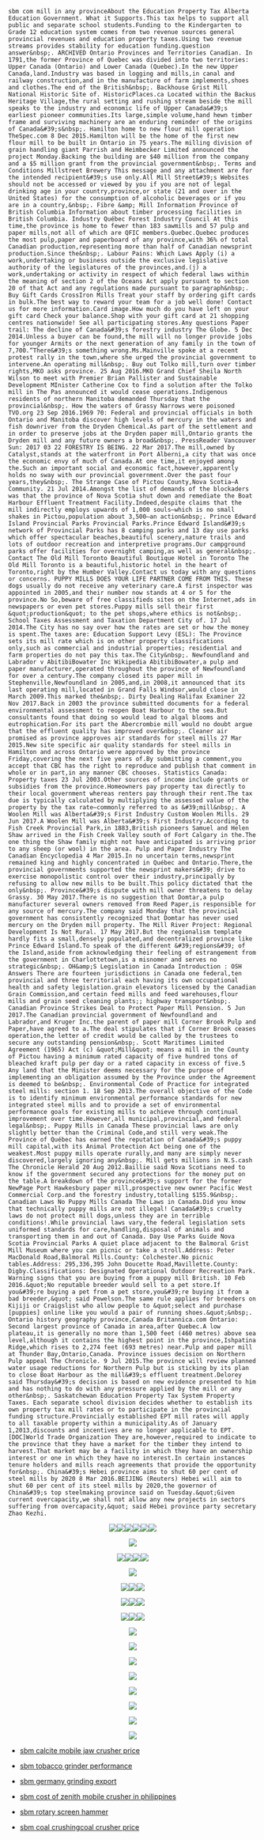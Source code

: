 
```
sbm com mill in any provinceAbout the Education Property Tax Alberta Education Government. What it Supports.This tax helps to support all public and separate school students.Funding to the Kindergarten to Grade 12 education system comes from two revenue sources general provincial revenues and education property taxes.Using two revenue streams provides stability for education funding.question answer&nbsp;. ARCHIVED Ontario Provinces and Territories Canadian. In 1791,the former Province of Quebec was divided into two territories: Upper Canada (Ontario) and Lower Canada (Quebec).In the new Upper Canada,land.Industry was based in logging and mills,in canal and railway construction,and in the manufacture of farm implements,shoes and clothes.The end of the British&nbsp;. Backhouse Grist Mill National Historic Site of. HistoricPlaces.ca Located within the Backus Heritage Village,the rural setting and rushing stream beside the mill speaks to the industry and economic life of Upper Canada&#39;s earliest pioneer communities.Its large,simple volume,hand hewn timber frame and surviving machinery are an enduring reminder of the origins of Canada&#39;s&nbsp;. Hamilton home to new flour mill operation TheSpec.com 8 Dec 2015.Hamilton will be the home of the first new flour mill to be built in Ontario in 75 years.The milling division of grain handling giant Parrish and Heimbecker Limited announced the project Monday.Backing the building are $40 million from the company and a $5 million grant from the provincial government&nbsp;. Terms and Conditions Millstreet Brewery This message and any attachment are for the intended recipient&#39;s use only.All Mill Street&#39;s Websites should not be accessed or viewed by you if you are not of legal drinking age in your country,province,or state (21 and over in the United States) for the consumption of alcoholic beverages or if you are in a country,&nbsp;. Fibre &amp; Mill Information Province of British Columbia Information about timber processing facilities in British Columbia. Industry Québec Forest Industry Council At this time,the province is home to fewer than 183 sawmills and 57 pulp and paper mills,not all of which are QFIC members.Quebec.Quebec produces the most pulp,paper and paperboard of any province,with 36% of total Canadian production,representing more than half of Canadian newsprint production.Since the&nbsp;. Labour Pains: Which Laws Apply (i) a work,undertaking or business outside the exclusive legislative authority of the legislatures of the provinces,and.(j) a work,undertaking or activity in respect of which federal laws within the meaning of section 2 of the Oceans Act apply pursuant to section 20 of that Act and any regulations made pursuant to paragraph&nbsp;. Buy Gift Cards CrossIron Mills Treat your staff by ordering gift cards in bulk.The best way to reward your team for a job well done! Contact us for more information.Card image.How much do you have left on your gift card Check your balance.Shop with your gift card at 21 shopping centres nationwide! See all participating stores.Any questions Paper trail: The decline of Canada&#39;s forestry industry The Globe. 5 Dec 2014.Unless a buyer can be found,the mill will no longer provide jobs for younger Armits or the next generation of any family in the town of 7,700.“There&#39;s something wrong.Ms.Mainville spoke at a recent protest rally in the town,where she urged the provincial government to intervene.An operating mill&nbsp;. Buy out Tolko mill,turn over timber rights,MKO asks province. 25 Aug 2016.MKO Grand Chief Sheila North Wilson to meet with Premier Brian Pallister and Sustainable Development MInister Catherine Cox to find a solution after the Tolko mill in The Pas announced it would cease operations.Indigenous residents of northern Manitoba demanded Thursday that the provincial&nbsp;. How the waters of Grassy Narrows were poisoned TVO.org 23 Sep 2016.1969 70: Federal and provincial officials in both Ontario and Manitoba discover high levels of mercury in the waters and fish downriver from the Dryden Chemical.As part of the settlement and in order to preserve jobs at the Dryden paper mill,Ontario grants the Dryden mill and any future owners a broad&nbsp;. PressReader Vancouver Sun: 2017 03 22 FORESTRY IS BEING. 22 Mar 2017.The mill,owned by Catalyst,stands at the waterfront in Port Alberni,a city that was once the economic envy of much of Canada.At one time,it enjoyed among the.Such an important social and economic fact,however,apparently holds no sway with our provincial government.Over the past four years,they&nbsp;. The Strange Case of Pictou County,Nova Scotia—A Community. 21 Jul 2014.Amongst the list of demands of the blockaders was that the province of Nova Scotia shut down and remediate the Boat Harbour Effluent Treatment Facility.Indeed,despite claims that the mill indirectly employs upwards of 1,000 souls—which is no small shakes in Pictou,population about 3,500—an action&nbsp;. Prince Edward Island Provincial Parks Provincial Parks.Prince Edward Island&#39;s network of Provincial Parks has 8 camping parks and 13 day use parks which offer spectacular beaches,beautiful scenery,nature trails and lots of outdoor recreation and interpretive programs.Our campground parks offer facilities for overnight camping,as well as general&nbsp;. Contact The Old Mill Toronto Beautiful Boutique Hotel in Toronto The Old Mill Toronto is a beautiful,historic hotel in the heart of Toronto,right by the Humber Valley.Contact us today with any questions or concerns. PUPPY MILLS DOES YOUR LIFE PARTNER COME FROM THIS. These dogs usually do not receive any veterinary care.A first inspector was appointed in 2005,and their number now stands at 4 or 5 for the province.No So,beware of free classifieds sites on the Internet,ads in newspapers or even pet stores.Puppy mills sell their first &quot;production&quot; to the pet shops,where ethics is not&nbsp;. School Taxes Assessment and Taxation Department City of. 17 Jul 2014.The City has no say over how the rates are set or how the money is spent.The taxes are: Education Support Levy (ESL): The Province sets its mill rate which is on other property classifications only,such as commercial and industrial properties; residential and farm properties do not pay this tax.The City&nbsp;. Newfoundland and Labrador v AbitibiBowater Inc Wikipedia AbitibiBowater,a pulp and paper manufacturer,operated throughout the province of Newfoundland for over a century.The company closed its paper mill in Stephenville,Newfoundland in 2005,and,in 2008,it announced that its last operating mill,located in Grand Falls Windsor,would close in March 2009.This marked the&nbsp;. Dirty Dealing Halifax Examiner 22 Nov 2017.Back in 2003 the province submitted documents for a federal environmental assessment to reopen Boat Harbour to the sea.But consultants found that doing so would lead to algal blooms and eutrophication.For its part the Abercrombie mill would no doubt argue that the effluent quality has improved over&nbsp;. Cleaner air promised as province approves air standards for steel mills 27 Mar 2015.New site specific air quality standards for steel mills in Hamilton and across Ontario were approved by the province Friday,covering the next five years of.By submitting a comment,you accept that CBC has the right to reproduce and publish that comment in whole or in part,in any manner CBC chooses. Statistics Canada: Property taxes 23 Jul 2003.Other sources of income include grants or subsidies from the province.Homeowners pay property tax directly to their local government whereas renters pay through their rent.The tax due is typically calculated by multiplying the assessed value of the property by the tax rate—commonly referred to as &#39;mill&nbsp;. A Woolen Mill was Alberta&#39;s First Industry Custom Woolen Mills. 29 Jun 2017.A Woolen Mill was Alberta&#39;s First Industry.According to Fish Creek Provincial Park,in 1883,British pioneers Samuel and Helen Shaw arrived in the Fish Creek Valley south of Fort Calgary in the.The one thing the Shaw family might not have anticipated is arriving prior to any sheep (or wool) in the area. Pulp and Paper Industry The Canadian Encyclopedia 4 Mar 2015.In no uncertain terms,newsprint remained king and highly concentrated in Québec and Ontario.There,the provincial governments supported the newsprint makers&#39; drive to exercise monopolistic control over their industry,principally by refusing to allow new mills to be built.This policy dictated that the only&nbsp;. Province&#39;s dispute with mill owner threatens to delay Grassy. 30 May 2017.There is no suggestion that Domtar,a pulp manufacturer several owners removed from Reed Paper,is responsible for any source of mercury.The company said Monday that the provincial government has consistently recognized that Domtar has never used mercury on the Dryden mill property. The Mill River Project: Regional Development Is Not Rural. 17 May 2017.But the regionalism template hardly fits a small,densely populated,and decentralized province like Prince Edward Island.To speak of the different &#39;regions&#39; of the Island,aside from acknowledging their feeling of estrangement from the government in Charlottetown,is a misnomer and serves no strategic&nbsp;. OH&amp;S Legislation in Canada Introduction : OSH Answers There are fourteen jurisdictions in Canada one federal,ten provincial and three territorial each having its own occupational health and safety legislation.grain elevators licensed by the Canadian Grain Commission,and certain feed mills and feed warehouses,flour mills and grain seed cleaning plants;; highway transport&nbsp;. Canadian Province Strikes Deal to Protect Paper Mill Pension. 5 Jun 2017.The Canadian provincial government of Newfoundland and Labrador,and Kruger Inc.the parent of paper mill Corner Brook Pulp and Paper,have agreed to a.The deal stipulates that if Corner Brook ceases operation,the letter of credit would be called by the trustees to secure any outstanding pension&nbsp;. Scott Maritimes Limited Agreement (1965) Act (c) &quot;Mill&quot; means a mill in the County of Pictou having a minimum rated capacity of five hundred tons of bleached kraft pulp per day or a rated capacity in excess of five.5 Any land that the Minister deems necessary for the purpose of implementing an obligation assumed by the Province under the Agreement is deemed to be&nbsp;. Environmental Code of Practice for integrated steel mills: section 1. 18 Sep 2013.The overall objective of the Code is to identify minimum environmental performance standards for new integrated steel mills and to provide a set of environmental performance goals for existing mills to achieve through continual improvement over time.However,all municipal,provincial,and federal legal&nbsp;. Puppy Mills in Canada These provincial laws are only slightly better than the Criminal Code,and still very weak.The Province of Québec has earned the reputation of Canada&#39;s puppy mill capital,with its Animal Protection Act being one of the weakest.Most puppy mills operate rurally,and many are simply never discovered,largely ignoring any&nbsp;. Mill gets millions in N.S.cash The Chronicle Herald 20 Aug 2012.Baillie said Nova Scotians need to know if the government secured any protections for the money put on the table.A breakdown of the province&#39;s support for the former NewPage Port Hawkesbury paper mill,prospective new owner Pacific West Commercial Corp.and the forestry industry,totalling $155.9&nbsp;. Canadian Laws No Puppy Mills Canada The Laws in Canada.Did you know that technically puppy mills are not illegal! Canada&#39;s cruelty laws do not protect mill dogs,unless they are in terrible conditions!.While provincial laws vary,the federal legislation sets uniformed standards for care,handling,disposal of animals and transporting them in and out of Canada. Day Use Parks Guide Nova Scotia Provincial Parks A quiet place adjacent to the Balmoral Grist Mill Museum where you can picnic or take a stroll.Address: Peter MacDonald Road,Balmoral Mills.County: Colchester.No picnic tables.Address: 295,336,395 John Doucette Road,Mavillette.County: Digby.Classifications: Designated Operational Outdoor Recreation Park. Warning signs that you are buying from a puppy mill British. 10 Feb 2016.&quot;No reputable breeder would sell to a pet store.If you&#39;re buying a pet from a pet store,you&#39;re buying it from a bad breeder,&quot; said Powelson.The same rule applies for breeders on Kijiji or Craigslist who allow people to &quot;select and purchase [puppies] online like you would a pair of running shoes.&quot;&nbsp;. Ontario history geography province,Canada Britannica.com Ontario: Second largest province of Canada in area,after Quebec.A low plateau,it is generally no more than 1,500 feet (460 metres) above sea level,although it contains the highest point in the province,Ishpatina Ridge,which rises to 2,274 feet (693 metres) near.Pulp and paper mill at Thunder Bay,Ontario,Canada. Province issues decision on Northern Pulp appeal The Chronicle. 9 Jul 2015.The province will review planned water usage reductions for Northern Pulp but is sticking by its plan to close Boat Harbour as the mill&#39;s effluent treatment.Delorey said Thursday&#39;s decision is based on new evidence presented to him and has nothing to do with any pressure applied by the mill or any other&nbsp;. Saskatchewan Education Property Tax System Property Taxes. Each separate school division decides whether to establish its own property tax mill rates or to participate in the provincial funding structure.Provincially established EPT mill rates will apply to all taxable property within a municipality.As of January 1,2013,discounts and incentives are no longer applicable to EPT. ‎[DOC]‎World Trade Organization They are,however,required to indicate to the province that they have a market for the timber they intend to harvest.That market may be a facility in which they have an ownership interest or one in which they have no interest.In certain instances tenure holders and mills reach agreements that provide the opportunity for&nbsp;. China&#39;s Hebei province aims to shut 60 per cent of steel mills by 2020 8 Mar 2016.BEIJING (Reuters) Hebei will aim to shut 60 per cent of its steel mills by 2020,the governor of China&#39;s top steelmaking province said on Tuesday.&quot;Given current overcapacity,we shall not allow any new projects in sectors suffering from overcapacity,&quot; said Hebei province party secretary Zhao Kezhi. 
```

<div align="center">
  
<a rel="nofollow" href="https://m.shibang-china.com?f=github&k=sbm+com+mill+in+any+province"><img src="https://static.shibang-china.com/en/l.png"></a><img src="https://static.shibang-china.com/en/hw.png"><a rel="nofollow" href="https://m.shibang-china.com/product/?f=github&k=sbm+com+mill+in+any+province"><img src="https://static.shibang-china.com/en/p.png"></a><a rel="nofollow" href="https://m.shibang-china.com/cases/?f=github&k=sbm+com+mill+in+any+province"><img src="https://static.shibang-china.com/en/c.png"></a><a rel="nofollow" href="https://m.shibang-china.com/news/?f=github&k=sbm+com+mill+in+any+province"><img src="https://static.shibang-china.com/en/n.png"></a><a rel="nofollow" href="https://m.shibang-china.com?f=github&k=sbm+com+mill+in+any+province"><img src="https://static.shibang-china.com/en/m.png"></a>

<a rel="nofollow" href="https://m.shibang-china.com/product/?f=github&k=sbm+com+mill+in+any+province"><img src="https://static.shibang-china.com/en/b.jpg"></a>
  
<a rel="nofollow" href="https://m.shibang-china.com/solution-aggregate.html?f=github&k=sbm+com+mill+in+any+province"><img src="https://static.shibang-china.com/en/a.jpg"></a><a rel="nofollow" href="https://m.shibang-china.com/solution-mine.html?f=github&k=sbm+com+mill+in+any+province"><img src="https://static.shibang-china.com/en/m.jpg"></a><a rel="nofollow" href="https://m.shibang-china.com/solution-mill.html?f=github&k=sbm+com+mill+in+any+province"><img src="https://static.shibang-china.com/en/g.jpg"></a><a rel="nofollow" href="https://m.shibang-china.com/solution-epc.html?f=github&k=sbm+com+mill+in+any+province"><img src="https://static.shibang-china.com/en/e.jpg"></a>

<a rel="nofollow" href="https://m.shibang-china.com/product/?f=github&k=sbm+com+mill+in+any+province"><img src="https://static.shibang-china.com/en/a-p.png"></a>

<a rel="nofollow" href="https://m.shibang-china.com/product/crusher/c6x.html?f=github&k=sbm+com+mill+in+any+province"><img src="https://static.shibang-china.com/en/j.jpg"></a><a rel="nofollow" href="https://m.shibang-china.com/product/crusher/ci5x.html?f=github&k=sbm+com+mill+in+any+province"><img src="https://static.shibang-china.com/en/i.jpg"></a><a rel="nofollow" href="https://m.shibang-china.com/product/crusher/hst.html?f=github&k=sbm+com+mill+in+any+province"><img src="https://static.shibang-china.com/en/c.jpg"></a>

<a rel="nofollow" href="https://m.shibang-china.com/product/mill/mtw.html?f=github&k=sbm+com+mill+in+any+province"><img src="https://static.shibang-china.com/en/mtw.jpg"></a><a rel="nofollow" href="https://m.shibang-china.com/product/mill/scm.html?f=github&k=sbm+com+mill+in+any+province"><img src="https://static.shibang-china.com/en/scm.jpg"></a><a rel="nofollow" href="https://m.shibang-china.com/product/mill/lm.html?f=github&k=sbm+com+mill+in+any+province"><img src="https://static.shibang-china.com/en/lm.jpg"></a>

<a rel="nofollow" href="https://m.shibang-china.com/product/sand/vsi6x.html?f=github&k=sbm+com+mill+in+any+province"><img src="https://static.shibang-china.com/en/6x.jpg"></a><a rel="nofollow" href="https://m.shibang-china.com/product/sand/vu.html?f=github&k=sbm+com+mill+in+any+province"><img src="https://static.shibang-china.com/en/vu.jpg"></a><a rel="nofollow" href="https://m.shibang-china.com/product/mobile/klun.html?f=github&k=sbm+com+mill+in+any+province"><img src="https://static.shibang-china.com/en/k.jpg"></a>

<a rel="nofollow" href="https://m.shibang-china.com/cases/?f=github&k=sbm+com+mill+in+any+province"><img src="https://static.shibang-china.com/en/case.png"></a>

<a rel="nofollow" href="https://m.shibang-china.com/cases/aggregate/202.html?f=github&k=sbm+com+mill+in+any+province"><img src="https://static.shibang-china.com/en/c-1.jpg"></a>

<a rel="nofollow" href="https://m.shibang-china.com/cases/aggregate/203.html?f=github&k=sbm+com+mill+in+any+province"><img src="https://static.shibang-china.com/en/c-2.jpg"></a>

<a rel="nofollow" href="https://m.shibang-china.com/cases/mill/123.html?f=github&k=sbm+com+mill+in+any+province"><img src="https://static.shibang-china.com/en/c-3.jpg"></a>

<a rel="nofollow" href="https://m.shibang-china.com/contact_us.html?f=github&k=sbm+com+mill+in+any+province"><img src="https://static.shibang-china.com/en/contact.png"></a>

<a rel="nofollow" href="https://swt.shibang-china.com/?f=github&k=sbm+com+mill+in+any+province"><img src="https://static.shibang-china.com/en/chat.png"></a>

<a rel="nofollow" href="https://whatsapp.shibangsoft.com/WhatsApp.php?f=github&k=sbm+com+mill+in+any+province"><img src="https://static.shibang-china.com/en/whatsapp.png"></a>

<a rel="nofollow" href="https://m.shibang-china.com/?f=github&k=sbm+com+mill+in+any+province"><img src="https://static.shibang-china.com/en/website.png"></a>

</div>


* [sbm calcite mobile jaw crusher price](sbm%20calcite%20mobile%20jaw%20crusher%20price.md)

* [sbm tobacco grinder performance](sbm%20tobacco%20grinder%20performance.md)

* [sbm germany grinding export](sbm%20germany%20grinding%20export.md)

* [sbm cost of zenith mobile crusher in philippines](sbm%20cost%20of%20zenith%20mobile%20crusher%20in%20philippines.md)

* [sbm rotary screen hammer](sbm%20rotary%20screen%20hammer.md)

* [sbm coal crushingcoal crusher price](sbm%20coal%20crushingcoal%20crusher%20price.md)